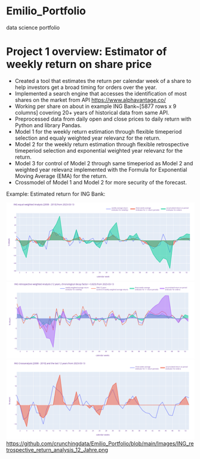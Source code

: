 # Emilio_Portfolio
data science portfolio
# Project 1 overview: Estimator of weekly return on share price
* Created a tool that estimates the return per calendar week of a share to help investors get a broad timing for orders over the year. 
* Implemented a search engine that accesses the identification of most shares on the market from API https://www.alphavantage.co/
* Working per share on about in example ING Bank~[5877 rows x 9 columns] covering 20+ years of historical data from same API.
* Preprocessed data from daily open and close prices to daily return with Python and library Pandas.
* Model 1 for the weekly return estimation through flexible timeperiod selection and equaly weighted year relevanz for the return.
* Model 2 for the weekly return estimation through flexible retrospective timeperiod selection and exponential weighted year relevanz for the return.
* Model 3 for control of Model 2 through same timeperiod as Model 2 and weighted year relevanz implemented with the Formula for Exponential Moving Average (EMA) for the return.
* Crossmodel of Model 1 and Model 2 for more security of the forecast.

Example: Estimated return for ING Bank:

![](/Images/ING_return_analysis_2008-2010.png)
![](/Images/ING_retrospective_return_analysis_12_Jahre.png)
![](/Images/ING_return_crossanalysis_2008-2010_12_years.png)
https://github.com/crunchingdata/Emilio_Portfolio/blob/main/Images/ING_retrospective_return_analysis_12_Jahre.png
